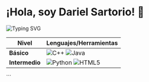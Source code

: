 # ¡Hola, soy Dariel Sartorio! 👾 

<img 
  src="https://readme-typing-svg.herokuapp.com?font=Roboto+Mono&weight=700&pause=800&color=FF00F7&width=435&lines=Desarrollador+Junior+%F0%9F%91%BE;Game+Dev+%F0%9F%8E%AE;Web+Dev+%F0%9F%92%BB" 
  alt="Typing SVG" 
/>


<table>
  <thead>
    <tr>
      <th><strong>Nivel</strong></th>
      <th><strong>Lenguajes/Herramientas</strong></th>
    </tr>
  </thead>
  <tbody>
    <tr>
      <td><strong>Básico</strong></td>
      <td>
        <img alt="C++" src="https://img.shields.io/badge/C%2B%2B-00599C?style=for-the-badge&logo=c%2B%2B&logoColor=white" />
        <img alt="Java" src="https://img.shields.io/badge/Java-ED8B00?style=for-the-badge&logo=openjdk&logoColor=black" />
       </td>
    </tr>
    <tr>
      <td><strong>Intermedio</strong></td>
      <td>
        <img alt="Python" src="https://img.shields.io/badge/Python-3776AB?style=for-the-badge&logo=python&logoColor=white" />
        <img alt="HTML5" src="https://img.shields.io/badge/HTML5-E34F26?style=for-the-badge&logo=html5&logoColor=white" />
      </td>
    </tr>
   </tbody>
</table>
```